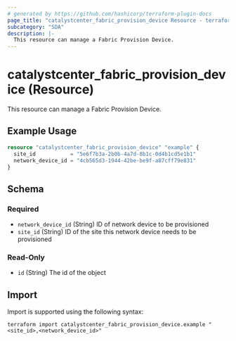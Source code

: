 ```yaml
---
# generated by https://github.com/hashicorp/terraform-plugin-docs
page_title: "catalystcenter_fabric_provision_device Resource - terraform-provider-catalystcenter"
subcategory: "SDA"
description: |-
  This resource can manage a Fabric Provision Device.
---
```


# catalystcenter_fabric_provision_device (Resource)

This resource can manage a Fabric Provision Device.

## Example Usage

```terraform
resource "catalystcenter_fabric_provision_device" "example" {
  site_id           = "5e6f7b3a-2b0b-4a7d-8b1c-0d4b1cd5e1b1"
  network_device_id = "4cb565d3-1944-42be-be9f-a87cff79e831"
}
```

<!-- schema generated by tfplugindocs -->
## Schema

### Required

- `network_device_id` (String) ID of network device to be provisioned
- `site_id` (String) ID of the site this network device needs to be provisioned

### Read-Only

- `id` (String) The id of the object

## Import

Import is supported using the following syntax:

```shell
terraform import catalystcenter_fabric_provision_device.example "<site_id>,<network_device_id>"
```
